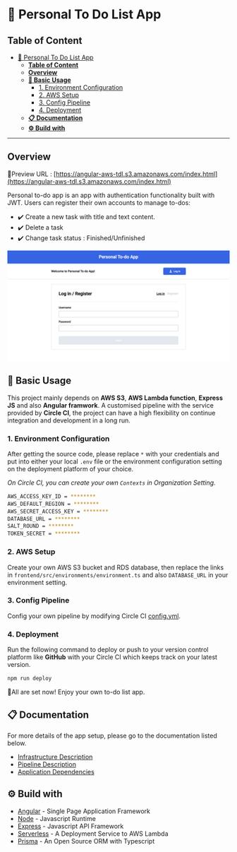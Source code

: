 # 📃 Personal To Do List App

## **Table of Content**

- [📃 Personal To Do List App](#-personal-to-do-list-app)
  - [**Table of Content**](#table-of-content)
  - [**Overview**](#overview)
  - [**📂 Basic Usage**](#-basic-usage)
    - [1. Environment Configuration](#1-environment-configuration)
    - [2. AWS Setup](#2-aws-setup)
    - [3. Config Pipeline](#3-config-pipeline)
    - [4. Deployment](#4-deployment)
  - [**📋 Documentation**](#-documentation)
  - [**⚙️ Build with**](#️-build-with)

---

## **Overview**

🔗Preview URL : [https://angular-aws-tdl.s3.amazonaws.com/index.html](https://angular-aws-tdl.s3.amazonaws.com/index.html)

Personal to-do app is an app with authentication functionality built with JWT. Users can register their own accounts to manage to-dos:

- ✔️ Create a new task with title and text content.
- ✔️ Delete a task
- ✔️ Change task status : Finished/Unfinished

![App preview](docs/assets/app-priview.png)

## **📂 Basic Usage**

This project mainly depends on **AWS S3**, **AWS Lambda function**, **Express JS** and also **Angular framwork**. A customised pipeline with the service provided by **Circle CI**, the project can have a high flexibility on continue integration and development in a long run.

### 1. Environment Configuration

After getting the source code, please replace `*` with your credentials and put into either your local `.env` file or the environment configuration setting on the deployment platform of your choice.

_On Circle CI, you can create your own `Contexts` in Organization Setting._

```sh
AWS_ACCESS_KEY_ID = ********
AWS_DEFAULT_REGION = ********
AWS_SECRET_ACCESS_KEY = ********
DATABASE_URL = ********
SALT_ROUND = ********
TOKEN_SECRET = ********
```

### 2. AWS Setup

Create your own AWS S3 bucket and RDS database, then replace the links in `frontend/src/environments/environment.ts` and also `DATABASE_URL` in your environment setting.

### 3. Config Pipeline

Config your own pipeline by modifying Circle CI [config.yml](.circleci/config.yml).

### 4. Deployment

Run the following command to deploy or push to your version control platform like **GitHub** with your Circle CI which keeps track on your latest version.

```sh
npm run deploy
```

🌟All are set now! Enjoy your own to-do list app.

## **📋 Documentation**

For more details of the app setup, please go to the documentation listed below.

- [Infrastructure Description](docs/Infrastructure_description.md)
- [Pipeline Description](docs/Pipeline_description.md)
- [Application Dependencies](docs/Application_dependencies.md)

## **⚙️ Build with**

- [Angular](https://angular.io/) - Single Page Application Framework
- [Node](https://nodejs.org) - Javascript Runtime
- [Express](https://expressjs.com/) - Javascript API Framework
- [Serverless](https://www.serverless.com/) - A Deployment Service to AWS Lambda
- [Prisma](https://www.prisma.io/) - An Open Source ORM with Typescript
